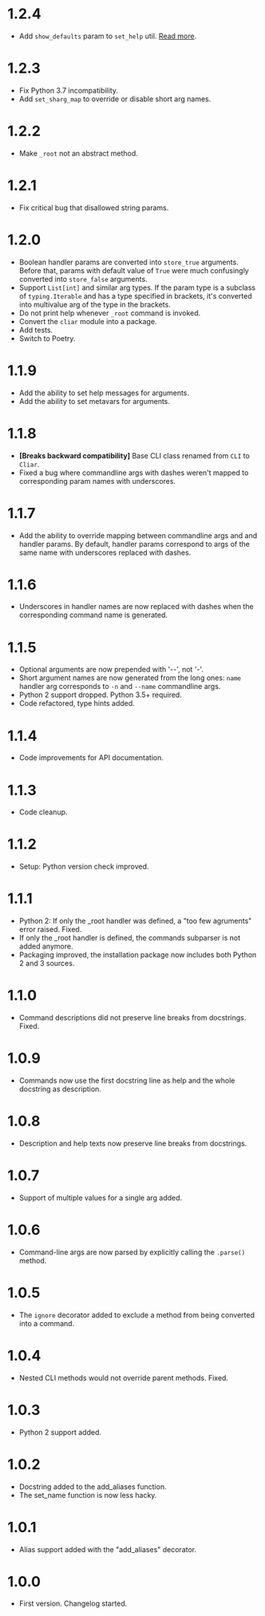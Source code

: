 # 1.2.4

-   Add `show_defaults` param to `set_help` util. [Read more](https://moigagoo.github.io/cliar/tutorial/#argument-descriptions).

# 1.2.3

-   Fix Python 3.7 incompatibility.
-   Add `set_sharg_map` to override or disable short arg names.

# 1.2.2

-   Make `_root` not an abstract method.

# 1.2.1

-   Fix critical bug that disallowed string params.

# 1.2.0

-   Boolean handler params are converted into `store_true` arguments. Before that, params with default value of `True` were much confusingly converted into `store_false` arguments.
-   Support `List[int]` and similar arg types. If the param type is a subclass of `typing.Iterable` and has a type specified in brackets, it's converted into multivalue arg of the type in the brackets.
-   Do not print help whenever `_root` command is invoked.
-   Convert the `cliar` module into a package.
-   Add tests.
-   Switch to Poetry.

# 1.1.9

-   Add the ability to set help messages for arguments.
-   Add the ability to set metavars for arguments.

# 1.1.8

-   **[Breaks backward compatibility]** Base CLI class renamed from `CLI` to `Cliar`.
-   Fixed a bug where commandline args with dashes weren't mapped to corresponding param names with underscores.

# 1.1.7

-   Add the ability to override mapping between commandline args and and handler params. By default, handler params correspond to args of the same name with underscores replaced with dashes.

# 1.1.6

-   Underscores in handler names are now replaced with dashes when the corresponding command name is generated.

# 1.1.5

-   Optional arguments are now prepended with '--', not '-'.
-   Short argument names are now generated from the long ones: `name` handler arg corresponds to `-n` and `--name` commandline args.
-   Python 2 support dropped. Python 3.5+ required.
-   Code refactored, type hints added.

# 1.1.4

-   Code improvements for API documentation.

# 1.1.3

-   Code cleanup.

# 1.1.2

-   Setup: Python version check improved.

# 1.1.1

-   Python 2: If only the _root handler was defined, a "too few agruments" error raised. Fixed.
-   If only the _root handler is defined, the commands subparser is not added anymore.
-   Packaging improved, the installation package now includes both Python 2 and 3 sources.

# 1.1.0

-   Command descriptions did not preserve line breaks from docstrings. Fixed.

# 1.0.9

-   Commands now use the first docstring line as help and the whole docstring as description.

# 1.0.8

-   Description and help texts now preserve line breaks from docstrings.

# 1.0.7

-   Support of multiple values for a single arg added.

# 1.0.6

-   Command-line args are now parsed by explicitly calling the `.parse()` method.

# 1.0.5

-   The `ignore` decorator added to exclude a method from being converted into a command.

# 1.0.4

-   Nested CLI methods would not override parent methods. Fixed.

# 1.0.3

-   Python 2 support added.

# 1.0.2

-   Docstring added to the add_aliases function.
-   The set_name function is now less hacky.

# 1.0.1

-   Alias support added with the "add_aliases" decorator.

# 1.0.0

-   First version. Changelog started.
